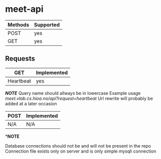 # meet-api

| Methods | Supported |
| --- | --- |
| POST | yes |
| GET | yes |

## Requests
| GET | Implemented |
| --- | --- |
| Heartbeat | yes |

***NOTE*** Query name should allways be in lowercase
Example usage *meet.vlab.cs.hioa.no/api?request=heartbeat*
Url rewrite will probably be added at a later occasion

| POST | Implemented |
| --- | --- |
| N/A | N/A |



***NOTE**

Database connections should not be and will not be present in the repo
Connection file exists only on server and is only simple mysqli connection